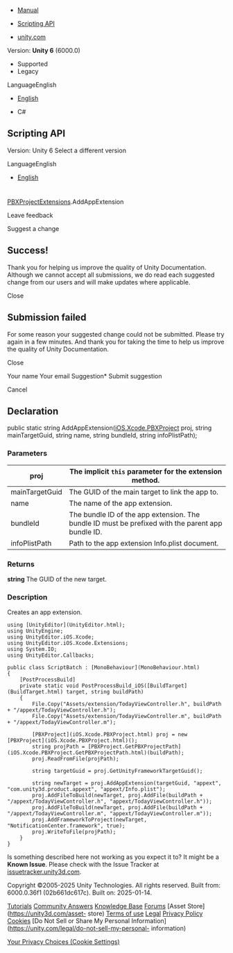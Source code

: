 [ ]()

  * [Manual](../Manual/index.html)
  * [Scripting API](../ScriptReference/index.html)

  * [unity.com](https://unity.com/)

Version: **Unity 6** (6000.0)

  * Supported
  * Legacy

LanguageEnglish

  * [English]()

  * C#

[ ](https://docs.unity3d.com)

## Scripting API

Version: Unity 6 Select a different version

LanguageEnglish

  * [English]()

#
[PBXProjectExtensions](iOS.Xcode.Extensions.PBXProjectExtensions.html).AddAppExtension

Leave feedback

Suggest a change

## Success!

Thank you for helping us improve the quality of Unity Documentation. Although
we cannot accept all submissions, we do read each suggested change from our
users and will make updates where applicable.

Close

## Submission failed

For some reason your suggested change could not be submitted. Please <a>try
again</a> in a few minutes. And thank you for taking the time to help us
improve the quality of Unity Documentation.

Close

Your name Your email Suggestion* Submit suggestion

Cancel

[ ]()

## Declaration

public static string
AddAppExtension([iOS.Xcode.PBXProject](iOS.Xcode.PBXProject.html) proj, string
mainTargetGuid, string name, string bundleId, string infoPlistPath);

### Parameters

proj | The implicit `this` parameter for the extension method.  
---|---  
mainTargetGuid | The GUID of the main target to link the app to.  
name | The name of the app extension.  
bundleId | The bundle ID of the app extension. The bundle ID must be prefixed with the parent app bundle ID.  
infoPlistPath | Path to the app extension Info.plist document.  
  
### Returns

**string** The GUID of the new target.

### Description

Creates an app extension.

    
    
    using [UnityEditor](UnityEditor.html);
    using UnityEngine;
    using UnityEditor.iOS.Xcode;
    using UnityEditor.iOS.Xcode.Extensions;
    using System.IO;
    using UnityEditor.Callbacks;  
      
    public class ScriptBatch : [MonoBehaviour](MonoBehaviour.html)
    {
        [PostProcessBuild]
        private static void PostProcessBuild_iOS([BuildTarget](BuildTarget.html) target, string buildPath)
        {
            File.Copy("Assets/extension/TodayViewController.h", buildPath + "/appext/TodayViewController.h");
            File.Copy("Assets/extension/TodayViewController.m", buildPath + "/appext/TodayViewController.m");  
      
            [PBXProject](iOS.Xcode.PBXProject.html) proj = new [PBXProject](iOS.Xcode.PBXProject.html)();
            string projPath = [PBXProject.GetPBXProjectPath](iOS.Xcode.PBXProject.GetPBXProjectPath.html)(buildPath);
            proj.ReadFromFile(projPath);  
      
            string targetGuid = proj.GetUnityFrameworkTargetGuid();  
      
            string newTarget = proj.AddAppExtension(targetGuid, "appext", "com.unity3d.product.appext", "appext/Info.plist");
            proj.AddFileToBuild(newTarget, proj.AddFile(buildPath + "/appext/TodayViewController.h", "appext/TodayViewController.h"));
            proj.AddFileToBuild(newTarget, proj.AddFile(buildPath + "/appext/TodayViewController.m", "appext/TodayViewController.m"));
            proj.AddFrameworkToProject(newTarget, "NotificationCenter.framework", true);
            proj.WriteToFile(projPath);
        }
    }
    

Is something described here not working as you expect it to? It might be a
**Known Issue**. Please check with the Issue Tracker at
[issuetracker.unity3d.com](https://issuetracker.unity3d.com).

Copyright ©2005-2025 Unity Technologies. All rights reserved. Built from:
6000.0.36f1 (02b661dc617c). Built on: 2025-01-14.

[Tutorials](https://unity3d.com/learn) [Community
Answers](https://answers.unity3d.com) [Knowledge
Base](https://support.unity3d.com/hc/en-us)
[Forums](https://forum.unity3d.com) [Asset Store](https://unity3d.com/asset-
store) [Terms of use](https://docs.unity3d.com/Manual/TermsOfUse.html)
[Legal](https://unity.com/legal) [Privacy
Policy](https://unity.com/legal/privacy-policy)
[Cookies](https://unity.com/legal/cookie-policy) [Do Not Sell or Share My
Personal Information](https://unity.com/legal/do-not-sell-my-personal-
information)

[Your Privacy Choices (Cookie Settings)](javascript:void\(0\);)

